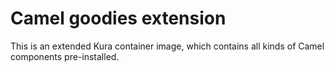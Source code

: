 # Camel goodies extension

This is an extended Kura container image, which contains all kinds of Camel components pre-installed.
